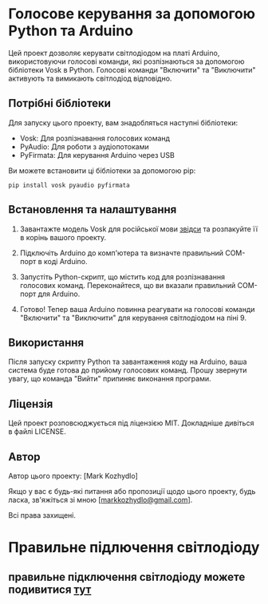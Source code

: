 # Голосове керування за допомогою Python та Arduino

Цей проект дозволяє керувати світлодіодом на платі Arduino, використовуючи голосові команди, які розпізнаються за допомогою бібліотеки Vosk в Python. Голосові команди "Включити" та "Виключити" активують та вимикають світлодіод відповідно.

## Потрібні бібліотеки

Для запуску цього проекту, вам знадобляться наступні бібліотеки:

- Vosk: Для розпізнавання голосових команд
- PyAudio: Для роботи з аудіопотоками
- PyFirmata: Для керування Arduino через USB

Ви можете встановити ці бібліотеки за допомогою pip:

```
pip install vosk pyaudio pyfirmata

```


## Встановлення та налаштування

1. Завантажте модель Vosk для російської мови [звідси](https://alphacephei.com/vosk/models/vosk-model-small-ru-0.22.tar.gz) та розпакуйте її в корінь вашого проекту.

2. Підключіть Arduino до комп'ютера та визначте правильний COM-порт в коді Arduino.

3. Запустіть Python-скрипт, що містить код для розпізнавання голосових команд. Переконайтеся, що ви вказали правильний COM-порт для Arduino.

4. Готово! Тепер ваша Arduino повинна реагувати на голосові команди "Включити" та "Виключити" для керування світлодіодом на піні 9.

## Використання

Після запуску скрипту Python та завантаження коду на Arduino, ваша система буде готова до прийому голосових команд. Прошу звернути увагу, що команда "Вийти" припиняє виконання програми.

## Ліцензія

Цей проект розповсюджується під ліцензією MIT. Докладніше дивіться в файлі LICENSE.

## Автор

Автор цього проекту: [Mark Kozhydlo]

Якщо у вас є будь-які питання або пропозиції щодо цього проекту, будь ласка, зв'яжіться зі мною [markkozhydlo@gmail.com].

Всі права захищені.

# Правильне підлючення світлодіоду
## правильне підключення світлодіоду можете подивитися [тут](https://prnt.sc/-ZcCIseTFU03)

